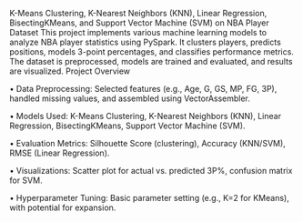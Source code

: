 K-Means Clustering, K-Nearest Neighbors (KNN), Linear Regression, BisectingKMeans, and Support Vector Machine (SVM) on NBA Player Dataset
This project implements various machine learning models to analyze NBA player statistics using PySpark. It clusters players, predicts positions, models 3-point percentages, and classifies performance metrics. The dataset is preprocessed, models are trained and evaluated, and results are visualized.
Project Overview

•  Data Preprocessing: Selected features (e.g., Age, G, GS, MP, FG, 3P), handled missing values, and assembled using VectorAssembler.

•  Models Used: K-Means Clustering, K-Nearest Neighbors (KNN), Linear Regression, BisectingKMeans, Support Vector Machine (SVM).

•  Evaluation Metrics: Silhouette Score (clustering), Accuracy (KNN/SVM), RMSE (Linear Regression).

•  Visualizations: Scatter plot for actual vs. predicted 3P%, confusion matrix for SVM.

•  Hyperparameter Tuning: Basic parameter setting (e.g., K=2 for KMeans), with potential for expansion.